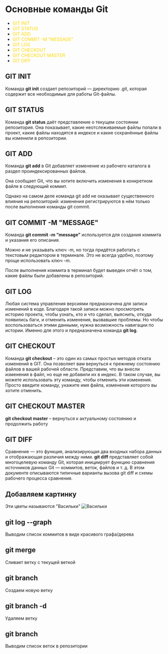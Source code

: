 #  Основные команды Git 

* <font color="#FFD700">GIT INIT</font>
* <font color="#FFD700">GIT STATUS</font>
* <font color="#FFD700">GIT ADD</font>
* <font color="#FFD700">GIT COMMIT -M "MESSAGE"</font>
* <font color="#FFD700">GIT LOG</font>
* <font color="#FFD700">GIT CHECKOUT</font>
* <font color="#FFD700">GIT CHECKOUT MASTER</font>
* <font color="#FFD700">GIT DIFF</font>

## GIT INIT 

Команда  **git init**  создает репозиторий — директорию .git, которая содержит все необходимые для работы Git-файлы.

## GIT STATUS

Команда **git status** даёт представление о текущем состоянии репозитория. Она показывает, какие неотслеживаемые файлы попали в проект, какие файлы находятся в индексе и какие сохранённые файлы вы изменили в репозитории.

## GIT ADD

Команда **git add** в Git добавляет изменение из рабочего каталога в раздел проиндексированных файлов.

Она сообщает Git, что вы хотите включить изменения в конкретном файле в следующий коммит.

Однако на самом деле команда git add не оказывает существенного влияния на репозиторий: изменения регистрируются в нём только после выполнения команды git commit.

## GIT COMMIT -M "MESSAGE"

Команда **git commit -m “message”** используется для создания коммита и указания его описания.

Можно и не указывать ключ -m, но тогда придётся работать с текстовым редактором в терминале. Это не всегда удобно, поэтому проще использовать ключ -m.

После выполнения коммита в терминал будет выведен отчёт о том, какие файлы были добавлены в репозиторий.

## GIT LOG

Любая система управления версиями предназначена для записи изменений в коде. Благодаря такой записи можно просмотреть историю проекта, чтобы узнать, кто и что сделал, выяснить, откуда появились баги, и отменить изменения, вызвавшие проблемы. Но чтобы воспользоваться этими данными, нужна возможность навигации по истории. Именно для этого и предназначена команда **git log**.

## GIT CHECKOUT

Команда **git checkout** – это один из самых простых методов отката изменений в GIT. Она позволяет вам вернуться к прежнему состоянию файлов в вашей рабочей области. Представим, что вы внесли изменения в файл, но еще не добавили их в индекс. В таком случае, вы можете использовать эту команду, чтобы отменить эти изменения. Просто введите команду, укажите имя файла, изменения которого вы хотите отменить.

## GIT CHECKOUT MASTER

**git checkout master** – вернуться к актуальному состоянию и продолжить работу

## GIT DIFF

Сравнение — это функция, анализирующая два входных набора данных и отображающая различия между ними. **git diff** представляет собой многоцелевую команду Git, которая инициирует функцию сравнения источников данных Git — коммитов, веток, файлов и т. д. В этом документе описываются типичные варианты вызова git diff и схемы рабочего процесса сравнения.

## Добавляем картинку

Эти цветы называются "Васильки"
![Васильки](flowers.jpg)

## git log --graph

Выводим список коммитов в виде красивого графа/дерева

## git merge

Сливает ветку с текущей веткой 
## git branch 
Создаем новую ветку

## git branch -d
Удаляем ветку

## git branch

Выводим список веток в репозитории
